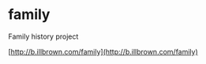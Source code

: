family
======

Family history project

[http://b.illbrown.com/family](http://b.illbrown.com/family)
